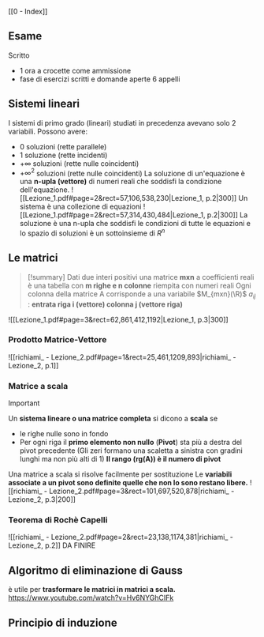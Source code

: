 [[0 - Index]]
## Esame
Scritto
- 1 ora a crocette come ammissione
- fase di esercizi scritti e domande aperte
6 appelli

## Sistemi lineari
I sistemi di primo grado (lineari) studiati in precedenza avevano solo 2 variabili.
Possono avere:
- 0 soluzioni (rette parallele)
- 1 soluzione (rette incidenti)
- $+\infty$ soluzioni (rette nulle coincidenti)
- $+\infty^2$ soluzioni (rette nulle coincidenti)
La soluzione di un'equazione è una **n-upla (vettore)** di numeri reali che soddisfi la condizione dell'equazione.
![[Lezione_1.pdf#page=2&rect=57,106,538,230|Lezione_1, p.2|300]]
Un sistema è una collezione di equazioni
![[Lezione_1.pdf#page=2&rect=57,314,430,484|Lezione_1, p.2|300]]
La soluzione è una n-upla che soddisfi le condizioni di tutte le equazioni e lo spazio di soluzioni  è un sottoinsieme di $R^n$
## Le matrici
> [!summary]
> Dati due interi positivi una matrice **mxn** a coefficienti reali è una tabella con **m righe e n colonne** riempita con numeri reali
> Ogni colonna della matrice A corrisponde a una variabile
> $M_{mxn}(\R)$
> $a_{ij}$ : **entrata riga i (vettore) colonna j (vettore riga)**

![[Lezione_1.pdf#page=3&rect=62,861,412,1192|Lezione_1, p.3|300]]
### Prodotto Matrice-Vettore
![[richiami_ - Lezione_2.pdf#page=1&rect=25,461,1209,893|richiami_ - Lezione_2, p.1]]
### Matrice a scala
> [!important]
> Un **sistema lineare o una matrice completa** si dicono a **scala** se 
> - le righe nulle sono in fondo
> - Per ogni riga il **primo elemento non nullo** (**Pivot**) sta più a destra del pivot precedente
> (Gli zeri formano una scaletta a sinistra con gradini lunghi ma non più alti di 1)
> **Il rango (rg(A)) è il numero di pivot**

Una matrice a scala si risolve facilmente per sostituzione
Le **variabili associate a un pivot sono definite quelle che non lo sono restano libere.**
![[richiami_ - Lezione_2.pdf#page=3&rect=101,697,520,878|richiami_ - Lezione_2, p.3|200]]
### Teorema di Rochè Capelli
![[richiami_ - Lezione_2.pdf#page=2&rect=23,138,1174,381|richiami_ - Lezione_2, p.2]]
DA FINIRE
## Algoritmo di eliminazione di Gauss
è utile per **trasformare le matrici in matrici a scala.**
https://www.youtube.com/watch?v=Hv6NYGhCIFk

## Principio di induzione